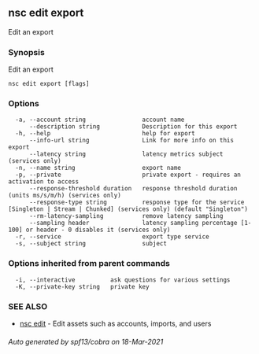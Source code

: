 ## nsc edit export

Edit an export

### Synopsis

Edit an export

```
nsc edit export [flags]
```

### Options

```
  -a, --account string                account name
      --description string            Description for this export
  -h, --help                          help for export
      --info-url string               Link for more info on this export
      --latency string                latency metrics subject (services only)
  -n, --name string                   export name
  -p, --private                       private export - requires an activation to access
      --response-threshold duration   response threshold duration (units ms/s/m/h) (services only)
      --response-type string          response type for the service [Singleton | Stream | Chunked] (services only) (default "Singleton")
      --rm-latency-sampling           remove latency sampling
      --sampling header               latency sampling percentage [1-100] or header - 0 disables it (services only)
  -r, --service                       export type service
  -s, --subject string                subject
```

### Options inherited from parent commands

```
  -i, --interactive          ask questions for various settings
  -K, --private-key string   private key
```

### SEE ALSO

* [nsc edit](nsc_edit.md)	 - Edit assets such as accounts, imports, and users

###### Auto generated by spf13/cobra on 18-Mar-2021

